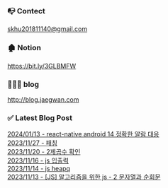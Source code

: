 



### 📭 Contect 
skhu201811140@gmail.com

### 🏚 Notion
https://bit.ly/3GLBMFW

### 👨🏻‍💻 blog
http://blog.jaegwan.com



### ✅ Latest Blog Post

[2024/01/13 - react-native android 14 정확한 알람 대응](https://kjk5.tistory.com/124) <br/>
[2023/11/27 - 패칭](https://kjk5.tistory.com/123) <br/>
[2023/11/20 - 2제곱수 확인](https://kjk5.tistory.com/122) <br/>
[2023/11/16 - js 입출력](https://kjk5.tistory.com/121) <br/>
[2023/11/14 - js heapq](https://kjk5.tistory.com/120) <br/>
[2023/11/13 - [JS] 알고리즘을 위한 js - 2 문자열과 순회문](https://kjk5.tistory.com/119) <br/>
